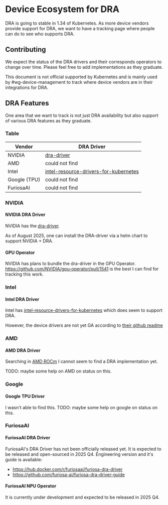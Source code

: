 # Device Ecosystem for DRA

DRA is going to stable in 1.34 of Kubernetes. As more device vendors provide support for DRA, we want to have a tracking page where people can do to see who supports DRA.

## Contributing

We expect the status of the DRA drivers and their corresponds operators to change over time. Please feel free to add implementations as they graduate.

This document is not official supported by Kubernetes and is mainly used by #wg-device-management to track where device vendors are in their integrations for DRA.

## DRA Features

One area that we want to track is not just DRA availability but also support of various DRA features as they graduate.

### Table

| Vendor  | DRA Driver
|---------|------------
| NVIDIA  | [dra-driver](https://github.com/NVIDIA/k8s-dra-driver-gpu)
| AMD     | could not find
| Intel   | [intel-resource-drivers-for-kubernetes](https://github.com/intel/intel-resource-drivers-for-kubernetes)
| Google (TPU)  | could not find
| FuriosaAI | could not find


### NVIDIA

#### NVIDIA DRA Driver

NVIDIA has the [dra-driver](https://github.com/NVIDIA/k8s-dra-driver-gpu).

As of August 2025, one can install the DRA-driver via a helm chart to support NVIDIA + DRA.

#### GPU Operator

NVIDIA has plans to bundle the dra-driver in the GPU Operator. https://github.com/NVIDIA/gpu-operator/pull/1541 is the best I can find for tracking this work. 

### Intel

#### Intel DRA Driver

Intel has [intel-resource-drivers-for-kubernetes](https://github.com/intel/intel-resource-drivers-for-kubernetes) which does seem to support DRA.

However, the device drivers are not yet GA according to [their github readme](https://github.com/intel/intel-resource-drivers-for-kubernetes?tab=readme-ov-file#intel-resource-drivers-for-kubernetes)

### AMD

#### AMD DRA Driver

Searching in [AMD ROCm](https://github.com/ROCm) I cannot seem to find a DRA implementation yet.

TODO: maybe some help on AMD on status on this.

### Google

#### Google TPU Driver

I wasn't able to find this. TODO: maybe some help on google on status on this.

### FuriosaAI

#### FuriosaAI DRA Driver
FuriosaAI's DRA Driver has not been officially released yet.
It is expected to be released and open-sourced in 2025 Q4.
Engineering version and it's guide is available:
- https://hub.docker.com/r/furiosaai/furiosa-dra-driver
- https://github.com/furiosa-ai/furiosa-dra-driver-guide

#### FuriosaAI NPU Operator
It is currently under development and expected to be released in 2025 Q4.
